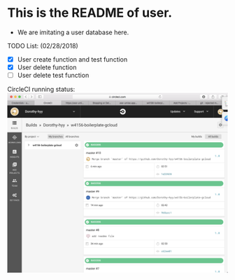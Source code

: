 # This is the README of user.
* We are imitating a user database here.

TODO List: (02/28/2018)
-[X] User create function and test function
-[X] User delete function
-[ ] User delete test function

CircleCI running status:
![circle_ci_0228](circle_ci_0228.png)
